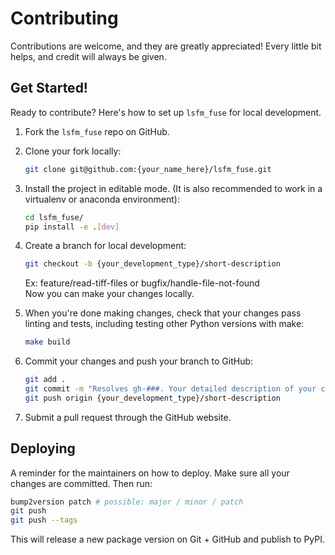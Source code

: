 # Contributing

Contributions are welcome, and they are greatly appreciated! Every little bit
helps, and credit will always be given.

## Get Started!

Ready to contribute? Here's how to set up `lsfm_fuse` for local development.

1. Fork the `lsfm_fuse` repo on GitHub.

2. Clone your fork locally:

    ```bash
    git clone git@github.com:{your_name_here}/lsfm_fuse.git
    ```

3. Install the project in editable mode. (It is also recommended to work in a virtualenv or anaconda environment):

    ```bash
    cd lsfm_fuse/
    pip install -e .[dev]
    ```

4. Create a branch for local development:

    ```bash
    git checkout -b {your_development_type}/short-description
    ```

    Ex: feature/read-tiff-files or bugfix/handle-file-not-found<br>
    Now you can make your changes locally.

5. When you're done making changes, check that your changes pass linting and
   tests, including testing other Python versions with make:

    ```bash
    make build
    ```

6. Commit your changes and push your branch to GitHub:

    ```bash
    git add .
    git commit -m "Resolves gh-###. Your detailed description of your changes."
    git push origin {your_development_type}/short-description
    ```

7. Submit a pull request through the GitHub website.

## Deploying

A reminder for the maintainers on how to deploy.
Make sure all your changes are committed.
Then run:

```bash
bump2version patch # possible: major / minor / patch
git push
git push --tags
```

This will release a new package version on Git + GitHub and publish to PyPI.

